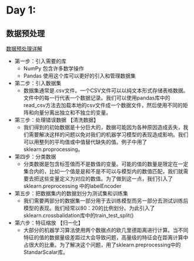 # Day 1:

## 数据预处理

[数据预处理详解](<https://github.com/doordiey/Python_data_analysis/blob/master/study/%E8%AE%B0%E6%95%B0%E6%8D%AE%E9%A2%84%E5%A4%84%E7%90%86.md>)

- 第一步：引入需要的库
  - NumPy 包含许多数学操作
  - Pandas 使用这个库可以更好的引入和管理数据集
- 第二步：引入数据集
  - 数据集通常是.csv文件。一个CSV文件可以以纯文本形式存储表格数据。文件中的每一行代表一个数据记录。我们可以使用pandas库中的read_csv方法去加载本地的csv文件成一个数据文件，然后使用不同的矩阵和向量分离出独立和不独立的变量。
- 第三步：处理错误数据 【清洗数据】
  - 我们得到的初始数据是十分巨大的，数据可能因为各种原因造成丢失，我们需要解决这样的问题以免对我们的机器学习模型的表现造成影响。我们可以用整列的平均值或中值替代缺失的值。例子中用了sklearn.proprocessing。
- 第四步：分类数据
  - 分类数据是包含标签值而不是数值的变量。可能的值的数量是限定在一定集合内的，比如一个值是是和不是不可以与模型内的数值匹配，我们就需要去把这些变量定义为对应的数值。为了做到这一点，我们引入了sklearn.preprocessing 中的labelEncoder
- 第五步：把数据集内的数据划分为测试集和训练集
  - 我们需要两部分的数据集一部分用于去训练模型而另一部分去测试训练后模型的表现。我们经常以80：20的比例划分。为此引入了sklearn.crossbalidation库中的train_test_split()
- 第六步：特征缩放   【归一化】
  - 大部分的机器学习算法使用两个数据点的欧几里德距离进行计算。当不同特征的值的数据量级差距过大会导致问题，高量级的特征会在距离计算中占很大的比重。为了解决这个问题，用了sklearn.preprocessing中的StandarScalar库。

